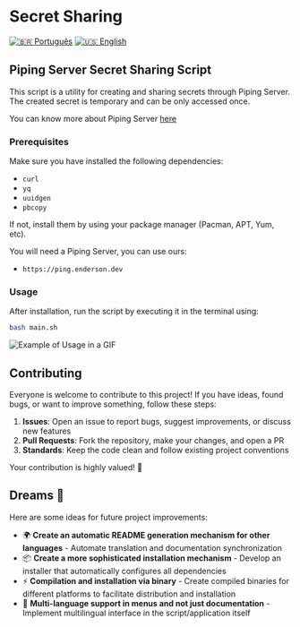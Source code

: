# Secret Sharing

[![🇧🇷 Português](https://img.shields.io/badge/🇧🇷-Português-green)](README.md) [![🇺🇸 English](https://img.shields.io/badge/🇺🇸-English-blue)](README_EN.md)

## Piping Server Secret Sharing Script

This script is a utility for creating and sharing secrets through Piping Server. The created secret is temporary and can be only accessed once.

You can know more about Piping Server [here](https://github.com/nwtgck/piping-server/tree/develop)

### Prerequisites

Make sure you have installed the following dependencies:

- `curl`
- `yq`
- `uuidgen`
- `pbcopy`

If not, install them by using your package manager (Pacman, APT, Yum, etc).

You will need a Piping Server, you can use ours:

- `https://ping.enderson.dev`

### Usage

After installation, run the script by executing it in the terminal using:

```bash
bash main.sh
```

![Example of Usage in a GIF](docs/example-create.gif)

## Contributing

Everyone is welcome to contribute to this project! If you have ideas, found bugs, or want to improve something, follow these steps:

1. **Issues**: Open an issue to report bugs, suggest improvements, or discuss new features
2. **Pull Requests**: Fork the repository, make your changes, and open a PR
3. **Standards**: Keep the code clean and follow existing project conventions

Your contribution is highly valued! 🚀

## Dreams 💭

Here are some ideas for future project improvements:

- 🌍 **Create an automatic README generation mechanism for other languages** - Automate translation and documentation synchronization
- 📦 **Create a more sophisticated installation mechanism** - Develop an installer that automatically configures all dependencies
- ⚡ **Compilation and installation via binary** - Create compiled binaries for different platforms to facilitate distribution and installation
- 🔄 **Multi-language support in menus and not just documentation** - Implement multilingual interface in the script/application itself
